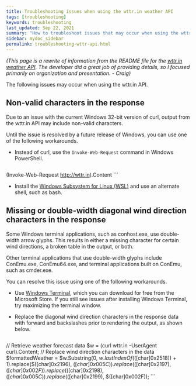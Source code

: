 ```yaml
---
title: Troubleshooting issues when using the wttr.in weather API
tags: [troubleshooting]
keywords: troubleshooting
last_updated: Sep 22, 2021
summary: "How to troubleshoot issues that may occur when using the wttr.in weather API."
sidebar: mydoc_sidebar
permalink: troubleshooting-wttr-api.html
---
```


*(This page is a rewrite of information from the README file for the [wttr.in weather API](https://github.com/chubin/wttr.in). The developer did a great job of providing details, so I focused primarily on organization and presentation. - Craig)*

The following issues may occur when using the wttr.in API.

## Non-valid characters in the response
Due to an issue with the current Windows 32-bit version of curl, output from the wttr.in API may include non-valid characters.

Until the issue is resolved by a future release of Windows, you can use one of the following workarounds.
- Instead of curl, use the `Invoke-Web-Request` command in Windows PowerShell.

    ```
(Invoke-Web-Request http://wttr.in).Content
    ```

- Install the [Windows Subsystem for Linux (WSL)](https://docs.microsoft.com/en-us/windows/wsl/install-win10) and use an alternate shell, such as bash.

## Missing or double-width diagonal wind direction characters in the response
Some Windows terminal applications, such as conhost.exe, use double-width arrow glyphs. This results in either a missing character for certain wind directions, a broken table in the output, or both.

Other terminal applications that use double-width glyphs include ConEmu.exe, ConEmu64.exe, and terminal applications built on ConEmu, such as cmder.exe.

You can resolve this issue using one of the following workarounds.

- Use [Windows Terminal](https://www.microsoft.com/en-us/p/windows-terminal-preview/9n0dx20hk701?activetab=pivot:overviewtab), which you can download for free from the Microsoft Store. If you still see issues after installing Windows Terminal, try maximizing the terminal window.

- Replace the diagonal wind direction characters in the response data with forward and backslashes prior to rendering the output, as shown below.

    ```js
// Retrieve weather forecast data
$w = (curl wttr.in -UserAgent curl).Content;
// Replace wind direction characters in the data
$formattedWeather = $w.Substring(0, $w.lastIndexOf($([char]0x2518)) + 1).replace($([char]0x2196), $([char]0x005C)).replace($([char]0x2197), $([char]0x002F)).replace($([char]0x2198), $([char]0x005C)).replace($([char]0x2199), $([char]0x002F));
    ```

